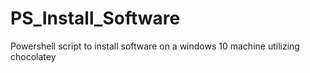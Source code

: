 # PS_Install_Software
Powershell script to install software on a windows 10 machine utilizing chocolatey
